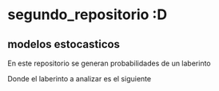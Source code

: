 # segundo_repositorio :D
<head> </head>
<boody>
<h2> modelos estocasticos </h2>
<p> En este repositorio se generan probabilidades de un laberinto</p>
<p> Donde el laberinto a analizar es el siguiente</p>
<img>


</body>

